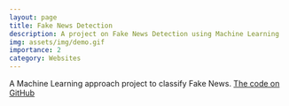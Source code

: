 ```yaml
---
layout: page
title: Fake News Detection
description: A project on Fake News Detection using Machine Learning
img: assets/img/demo.gif
importance: 2
category: Websites
---
```


A Machine Learning approach project to classify Fake News. [The code on GitHub](https://github.com/samanjoy2/ML-Project-Fake-News-Detection)